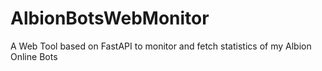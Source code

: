 # AlbionBotsWebMonitor
 A Web Tool based on FastAPI to monitor and fetch statistics of my Albion Online Bots
